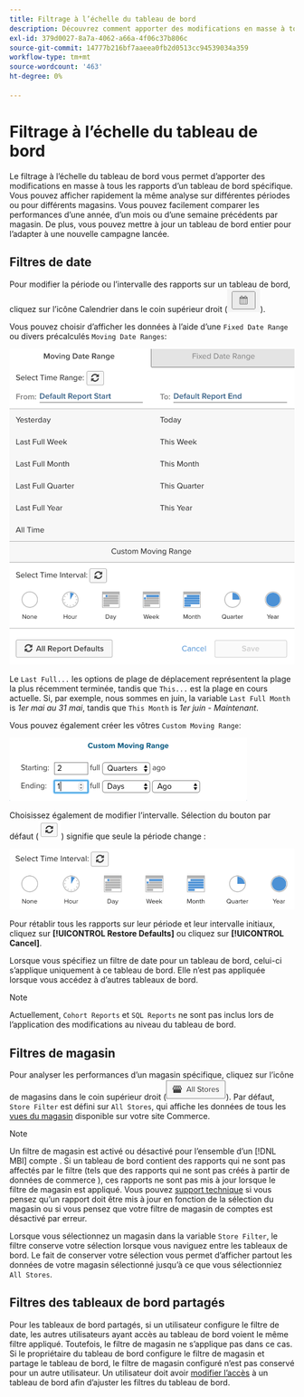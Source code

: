 ```yaml
---
title: Filtrage à l’échelle du tableau de bord
description: Découvrez comment apporter des modifications en masse à tous les rapports d’un tableau de bord spécifique.
exl-id: 379d0027-8a7a-4062-a66a-4f06c37b806c
source-git-commit: 14777b216bf7aaeea0fb2d0513cc94539034a359
workflow-type: tm+mt
source-wordcount: '463'
ht-degree: 0%

---
```


# Filtrage à l’échelle du tableau de bord

Le filtrage à l’échelle du tableau de bord vous permet d’apporter des modifications en masse à tous les rapports d’un tableau de bord spécifique. Vous pouvez afficher rapidement la même analyse sur différentes périodes ou pour différents magasins. Vous pouvez facilement comparer les performances d’une année, d’un mois ou d’une semaine précédents par magasin. De plus, vous pouvez mettre à jour un tableau de bord entier pour l’adapter à une nouvelle campagne lancée.

## Filtres de date

Pour modifier la période ou l’intervalle des rapports sur un tableau de bord, cliquez sur l’icône Calendrier dans le coin supérieur droit (![calendar](../../assets/calendar-button.png)).

Vous pouvez choisir d’afficher les données à l’aide d’une `Fixed Date Range` ou divers précalculés `Moving Date Ranges`:

![déplacement de périodes](../../assets/moving_date_ranges.png)

Le `Last Full...` les options de plage de déplacement représentent la plage la plus récemment terminée, tandis que `This...` est la plage en cours actuelle. Si, par exemple, nous sommes en juin, la variable `Last Full Month` is _1er mai au 31 mai_, tandis que `This Month` is _1er juin - Maintenant_.

Vous pouvez également créer les vôtres `Custom Moving Range`\:

![portée personnalisée](../../assets/custom-moving-range.png)

Choisissez également de modifier l’intervalle. Sélection du bouton par défaut (![valeur par défaut de l’intervalle de temps](../../assets/time_interval_default.png)) signifie que seule la période change :

![intervalle](../../assets/time_interval.png)

Pour rétablir tous les rapports sur leur période et leur intervalle initiaux, cliquez sur **[!UICONTROL Restore Defaults]** ou cliquez sur **[!UICONTROL Cancel]**.

Lorsque vous spécifiez un filtre de date pour un tableau de bord, celui-ci s’applique uniquement à ce tableau de bord. Elle n’est pas appliquée lorsque vous accédez à d’autres tableaux de bord.

>[!NOTE]
>
>Actuellement, `Cohort Reports` et `SQL Reports` ne sont pas inclus lors de l’application des modifications au niveau du tableau de bord.

## Filtres de magasin

Pour analyser les performances d’un magasin spécifique, cliquez sur l’icône de magasins dans le coin supérieur droit (![Filtre de magasin](../../assets/store-filter.png)). Par défaut, `Store Filter` est défini sur `All Stores`, qui affiche les données de tous les [vues du magasin](https://experienceleague.adobe.com/docs/commerce-admin/stores-sales/site-store/store-views.html) disponible sur votre site Commerce.

>[!NOTE]
>
>Un filtre de magasin est activé ou désactivé pour l’ensemble d’un [!DNL MBI] compte . Si un tableau de bord contient des rapports qui ne sont pas affectés par le filtre (tels que des rapports qui ne sont pas créés à partir de données de commerce ), ces rapports ne sont pas mis à jour lorsque le filtre de magasin est appliqué. Vous pouvez [support technique](https://experienceleague.adobe.com/docs/commerce-knowledge-base/kb/troubleshooting/miscellaneous/mbi-service-policies.html?lang=en) si vous pensez qu’un rapport doit être mis à jour en fonction de la sélection du magasin ou si vous pensez que votre filtre de magasin de comptes est désactivé par erreur.

Lorsque vous sélectionnez un magasin dans la variable `Store Filter`, le filtre conserve votre sélection lorsque vous naviguez entre les tableaux de bord. Le fait de conserver votre sélection vous permet d’afficher partout les données de votre magasin sélectionné jusqu’à ce que vous sélectionniez `All Stores`.

## Filtres des tableaux de bord partagés

Pour les tableaux de bord partagés, si un utilisateur configure le filtre de date, les autres utilisateurs ayant accès au tableau de bord voient le même filtre appliqué. Toutefois, le filtre de magasin ne s’applique pas dans ce cas. Si le propriétaire du tableau de bord configure le filtre de magasin et partage le tableau de bord, le filtre de magasin configuré n’est pas conservé pour un autre utilisateur. Un utilisateur doit avoir [modifier l’accès](../../data-user/dashboards/share-dashboard-with-users.md) à un tableau de bord afin d’ajuster les filtres du tableau de bord.
